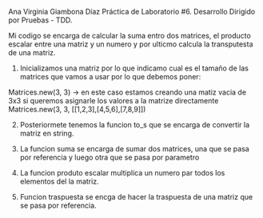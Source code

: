Ana Virginia Giambona Díaz
Práctica de Laboratorio #6. Desarrollo Dirigido por Pruebas - TDD.

Mi codigo se encarga de calcular la suma entro dos matrices, el producto escalar entre una matriz y un numero y por ulticmo calcula la transputesta de una matriz.

1. Inicializamos una matriz por lo que indicamo cual es el tamaño de las matrices que vamos a usar  por lo que debemos poner:
 
 Matrices.new(3, 3) -> en este caso estamos creando una matiz vacia de 3x3 si queremos asignarle los valores a la matrize directamente  Matrices.new(3, 3, [[1,2,3],[4,5,6],[7,8,9]])

2. Posteriormete tenemos la funcion to_s que se encarga de convertir la matriz en string.

3. La funcion suma se encarga de sumar dos matrices, una que se pasa por referencia y luego otra que se pasa por parametro

4. La funcion produto escalar multiplica un numero par todos los elementos del la matriz.

5. Funcion traspuesta se encga de hacer la traspuesta de una matriz que se pasa por referencia.
